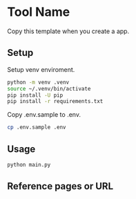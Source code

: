# Tool Name

Copy this template when you create a app.

## Setup

Setup venv enviroment.

```sh
python -m venv .venv
source ~/.venv/bin/activate
pip install -U pip
pip install -r requirements.txt
```

Copy .env.sample to .env.

```sh
cp .env.sample .env
```

## Usage

```sh
python main.py 
```

## Reference pages or URL
